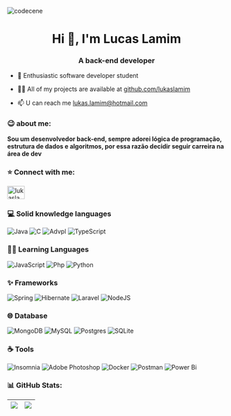 <img align="center" src="https://i.imgur.com/dMEjCBP.gif" alt="codecene">
<h1 align="center">Hi 👋, I'm Lucas Lamim</h1>
<h3 align="center">A back-end developer</h3>

- 🌱 Enthusiastic software developer student

- 👨‍💻 All of my projects are available at [github.com/lukaslamim](github.com/lukaslamim)

- 📫 U can reach me lukas.lamim@hotmail.com

<h3 align="left">😉 about me: </h3>

**Sou um desenvolvedor back-end, sempre adorei lógica de programação, estrutura de dados e algoritmos, 
por essa razão decidir seguir carreira na área de dev**

<h3 align="left">⭐️ Connect with me: </h3>
<p align="left">
<a href="https://linkedin.com/in/lucaslamim" target="blank"><img align="center" src="https://raw.githubusercontent.com/rahuldkjain/github-profile-readme-generator/master/src/images/icons/Social/linked-in-alt.svg" alt="lukaslamim" height="30" width="40" /></a>
</p>

<h3 align="left">💻 Solid knowledge languages </h3>

![Java](https://img.shields.io/badge/java-%23ED8B00.svg?style=for-the-badge&logo=openjdk&logoColor=white)  ![C](https://img.shields.io/badge/c++-%2300599C.svg?style=for-the-badge&logo=c++&logoColor=white)
![Advpl](https://img.shields.io/badge/advpl-3670A0?style=for-the-badge&logo=advpl&logoColor=blue)    ![TypeScript](https://img.shields.io/badge/typescript-%2300599C.svg?style=for-the-badge&logo=c++&logoColor=white)

<h3 align="left">🐱‍🏍 Learning Languages </h3>

![JavaScript](https://img.shields.io/badge/javascript-%23323330.svg?style=for-the-badge&logo=javascript&logoColor=%23F7DF1E) ![Php](https://img.shields.io/badge/php-%23323330.svg?style=for-the-badge&logo=php&logoColor=%blue)
![Python](https://img.shields.io/badge/python-3670A0?style=for-the-badge&logo=python&logoColor=ffdd54) 

<h3 align="left">✨ Frameworks </h3>

![Spring](https://img.shields.io/badge/spring-%236DB33F.svg?style=for-the-badge&logo=spring&logoColor=white) ![Hibernate](https://img.shields.io/badge/hibernate-%23323330.svg?style=for-the-badge&logo=hibernate&logoColor=orange)
![Laravel](https://img.shields.io/badge/laravel-%2307405e.svg?style=for-the-badge&logo=laravel&logoColor=red) ![NodeJS](https://img.shields.io/badge/node.js-6DA55F?style=for-the-badge&logo=node.js&logoColor=white)

<h3 align="left">🌐 Database </h3>

![MongoDB](https://img.shields.io/badge/MongoDB-%234ea94b.svg?style=for-the-badge&logo=mongodb&logoColor=white) ![MySQL](https://img.shields.io/badge/mysql-%2300000f.svg?style=for-the-badge&logo=mysql&logoColor=white) ![Postgres](https://img.shields.io/badge/postgres-%23316192.svg?style=for-the-badge&logo=postgresql&logoColor=white) ![SQLite](https://img.shields.io/badge/sqlite-%2307405e.svg?style=for-the-badge&logo=sqlite&logoColor=white)

<h3 align="left">☕️ Tools </h3>

 ![Insomnia](https://img.shields.io/badge/Insomnia-black?style=for-the-badge&logo=insomnia&logoColor=5849BE)  ![Adobe Photoshop](https://img.shields.io/badge/adobe%20photoshop-%2331A8FF.svg?style=for-the-badge&logo=adobe%20photoshop&logoColor=white)  ![Docker](https://img.shields.io/badge/docker-%230db7ed.svg?style=for-the-badge&logo=docker&logoColor=white)  ![Postman](https://img.shields.io/badge/Postman-FF6C37?style=for-the-badge&logo=postman&logoColor=white) ![Power Bi](https://img.shields.io/badge/power_bi-F2C811?style=for-the-badge&logo=powerbi&logoColor=black) 

<h3 align="left">📊 GitHub Stats: </h3>

| ![](https://github-readme-streak-stats.herokuapp.com/?user=lukaslamim&theme=dark&hide_border=false) | ![](https://github-readme-stats.vercel.app/api?username=lukaslamim&theme=dark&hide_border=false&include_all_commits=false&count_private=false) |
| :-: | :-: |

